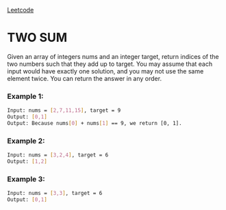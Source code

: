 <a href="https://leetcode.com/problems/two-sum/">Leetcode</a>

# TWO SUM

Given an array of integers nums and an integer target, return indices of the two numbers such that they add up to target.
You may assume that each input would have exactly one solution, and you may not use the same element twice.
You can return the answer in any order.

### Example 1:
```sh
Input: nums = [2,7,11,15], target = 9
Output: [0,1]
Output: Because nums[0] + nums[1] == 9, we return [0, 1].
```

### Example 2:
```sh
Input: nums = [3,2,4], target = 6
Output: [1,2]
```

### Example 3:
```sh
Input: nums = [3,3], target = 6
Output: [0,1]
```
